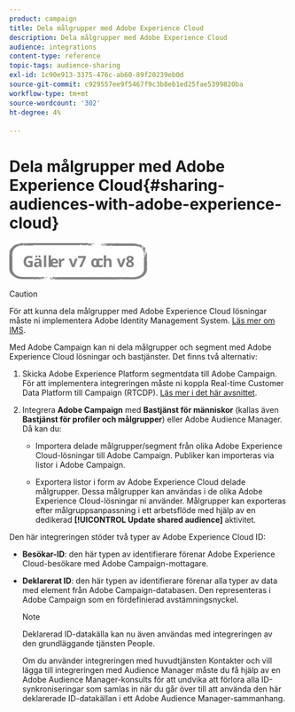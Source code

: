 ```yaml
---
product: campaign
title: Dela målgrupper med Adobe Experience Cloud
description: Dela målgrupper med Adobe Experience Cloud
audience: integrations
content-type: reference
topic-tags: audience-sharing
exl-id: 1c90e913-3375-476c-ab60-89f20239eb0d
source-git-commit: c929557ee9f5467f9c3b8eb1ed25fae5399820ba
workflow-type: tm+mt
source-wordcount: '302'
ht-degree: 4%

---
```


# Dela målgrupper med Adobe Experience Cloud{#sharing-audiences-with-adobe-experience-cloud}

![](../../assets/common.svg)

>[!CAUTION]
>
>För att kunna dela målgrupper med Adobe Experience Cloud lösningar måste ni implementera Adobe Identity Management System. [Läs mer om IMS](../../integrations/using/about-adobe-id.md).

Med Adobe Campaign kan ni dela målgrupper och segment med Adobe Experience Cloud lösningar och bastjänster. Det finns två alternativ:

1. Skicka Adobe Experience Platform segmentdata till Adobe Campaign. För att implementera integreringen måste ni koppla Real-time Customer Data Platform till Campaign (RTCDP). [Läs mer i det här avsnittet](https://experienceleague.adobe.com/docs/experience-platform/destinations/catalog/email-marketing/adobe-campaign.html).

1. Integrera **Adobe Campaign** med **Bastjänst för människor** (kallas även **Bastjänst för profiler och målgrupper**) eller Adobe Audience Manager. Då kan du:

   * Importera delade målgrupper/segment från olika Adobe Experience Cloud-lösningar till Adobe Campaign. Publiker kan importeras via listor i Adobe Campaign.

   * Exportera listor i form av Adobe Experience Cloud delade målgrupper. Dessa målgrupper kan användas i de olika Adobe Experience Cloud-lösningar ni använder. Målgrupper kan exporteras efter målgruppsanpassning i ett arbetsflöde med hjälp av en dedikerad **[!UICONTROL Update shared audience]** aktivitet.

Den här integreringen stöder två typer av Adobe Experience Cloud ID:

* **Besökar-ID**: den här typen av identifierare förenar Adobe Experience Cloud-besökare med Adobe Campaign-mottagare.
* **Deklarerat ID**: den här typen av identifierare förenar alla typer av data med element från Adobe Campaign-databasen. Den representeras i Adobe Campaign som en fördefinierad avstämningsnyckel.

   >[!NOTE]
   >
   > Deklarerad  ID-datakälla kan nu även användas med integreringen av den grundläggande tjänsten People.
   >
   >Om du använder integreringen med huvudtjänsten Kontakter och vill lägga till integreringen med Audience Manager måste du få hjälp av en Adobe Audience Manager-konsults för att undvika att förlora alla ID-synkroniseringar som samlas in när du går över till att använda den här deklarerade ID-datakällan i ett Adobe Audience Manager-sammanhang.
